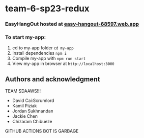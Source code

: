 # team-6-sp23-redux

### EasyHangOut hosted at [easy-hangout-68597.web.app](https://easy-hangout-68597.web.app/)

### To start my-app:

<ol>
  <li>cd to my-app folder <code>cd my-app</code></li>
  <li>Install dependencies <code>npm i</code></li>
  <li>Compile my-app with <code>npm run start</code></li>
  <li>View my-app in browser at <code>http://localhost:3000</code></li>
</ol>

## Authors and acknowledgment

TEAM SDAAWS!!!
- David Cai:Scrumlord
- Kamil Piziak
- Jordan Sukhnandan
- Jackie Chen
- Chizaram Chibueze


GITHUB ACTIONS BOT IS GARBAGE

